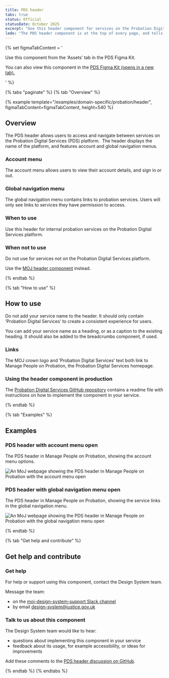 ```yaml
---
title: PDS header
tabs: true
status: Official
statusDate: October 2025
excerpt: "Use this header component for services on the Probation Digital Services (PDS) platforms."
lede: "The PDS header component is at the top of every page, and tells users they're on the Probation Digital Services (PDS) platform."
---
```


{% set figmaTabContent = '<p>Use this component from the ‘Assets’ tab in the PDS Figma Kit.</p><p>You can also view this component in the <a href="https://www.figma.com/design/AT9lj3HbJj6lYKrZLeM8CN/PDS--Probation--Figma-Kit?m=auto&node-id=13811-30&t=3DUOBhW36cfeUWtG-1" target="_blank">PDS Figma Kit (opens in a new tab).</a></p>' %}

{% tabs "paginate" %}
{% tab "Overview" %}

{% example template="/examples/domain-specific/probation/header", figmaTabContent=figmaTabContent, height=540 %}

## Overview

The PDS header  allows users to access and navigate between services on the Probation Digital Services (PDS) platform. 
The header displays the name of the platform, and features account and global navigation menus.

### Account menu

The account menu allows users to view their account details, and sign in or out.

### Global navigation menu

The global navigation menu contains links to probation services. Users will only see links to services they have permission to access. 

### When to use

Use this header for internal probation services on the Probation Digital Services platform.

### When not to use

Do not use for services not on the Probation Digital Services platform.

Use the [MOJ header component](/components/header) instead.

{% endtab %}

{% tab "How to use" %}

## How to use

Do not add your service name to the header. It should only contain ‘Probation Digital Services’ to create a consistent experience for users.

You can add your service name as a heading, or as a caption to the existing heading. It should also be added to the breadcrumbs component, if used.

### Links

The MOJ crown logo and ‘Probation Digital Services’ text both link to Manage People on Probation, the Probation Digital Services homepage. 

### Using the header component in production

The [Probation Digital Services GitHub repository](https://github.com/ministryofjustice/hmpps-probation-frontend-component-api) contains a readme file with instructions on how to implement the component in your service.

{% endtab %}

{% tab "Examples" %}

## Examples

### PDS header with account menu open

The PDS header in Manage People on Probation, showing the account menu options.

<p><img src="{{ 'assets/images/pds-header-account-menu-open.png' | rev | url }}" alt="An MoJ webpage showing the PDS header in Manage People on Probation with the account menu open"></p>

### PDS header with global navigation menu open

The PDS header in Manage People on Probation, showing the service links in the global navigation menu.

<p><img src="{{ 'assets/images/pds-header-global-nav-open.png' | rev | url }}" alt="An MoJ webpage showing the PDS header in Manage People on Probation with the global navigation menu open"></p>

{% endtab %}

{% tab "Get help and contribute" %}

## Get help and contribute

### Get help

For help or support using this component, contact the Design System team.

Message the team:
* on the [moj-design-system-support Slack channel](https://moj.enterprise.slack.com/archives/CH5RUSB27)
* by email [design-system@justice.gov.uk](mailto:design-system@justice.gov.uk)

### Talk to us about this component

The Design System team would like to hear:
* questions about implementing this component in your service
* feedback about its usage, for example accessibility, or ideas for improvements

Add these comments to the [PDS header discussion on GitHub](https://github.com/ministryofjustice/moj-frontend/discussions/1948).

{% endtab %}
{% endtabs %}
